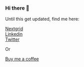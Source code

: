 ### Hi there 👋
Until this get updated, find me here:

<!--
**Mindgames/Mindgames** is a ✨ _special_ ✨ repository because its `README.md` (this file) appears on your GitHub profile.

Here are some ideas to get you started:

- 🔭 I’m currently working on ...
- 🌱 I’m currently learning ...
- 👯 I’m looking to collaborate on ...
- 🤔 I’m looking for help with ...
- 💬 Ask me about ...
- 📫 How to reach me: ...
- 😄 Pronouns: ...
- ⚡ Fun fact: ...
-->
[Nextgrid](https://nextgrid.ai)  
[Linkedin](https://www.linkedin.com/in/imathias/)  
[Twitter](https://twitter.com/mathiiias123)

Or 

[Buy me a coffee](https://www.buymeacoffee.com/mindgames)



